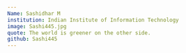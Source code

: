 ```yaml
---
Name: Sashidhar M
institution: Indian Institute of Information Technology
image: Sashi445.jpg 
quote: The world is greener on the other side.
github: Sashi445
---
```

